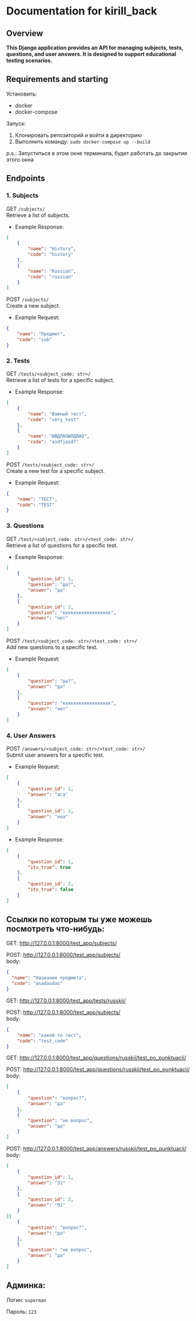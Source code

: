 # Documentation for kirill_back

## Overview

**This Django application provides an API for managing subjects, tests, questions, and user answers. It is designed to support educational testing scenarios.**

## Requirements and starting

Установить:  
- docker
- docker-compose

Запуск:
1) Клонировать репозиторий и войти в директорию
2) Выполнить команду: `sudo docker-compose up --build`  
  
p.s.: Запуститься в этом окне терминала, будет работать до закрытия этого окна  

## Endpoints
### 1. Subjects

GET `/subjects/`  
Retrieve a list of subjects.  

- Example Response:  

```json
[
	{
		"name": "History",
		"code": "history"
	},
	{
		"name": "Russian",
		"code": "russian"
	}
]
```

POST `/subjects/`  
Create a new subject.  

- Example Request:  

```json
{	
	"name": "Предмет",
	"code": "sub"
}
```

### 2. Tests

GET `/tests/<subject_code: str>/`  
Retrieve a list of tests for a specific subject.  

- Example Response:  

```json
[
	{
		"name": "Важный тест",
		"code": "very_test"
	},
	{
		"name": "ЫВДЛАОЫЛДВАО",
		"code": "asdfjasdf"
	}
]
```


POST `/tests/<subject_code: str>/`   
Create a new test for a specific subject.  

- Example Request:  

```json
{	
	"name": "ТЕСТ",
	"code": "TEST"
}

```


### 3. Questions

GET `/test/<subject_code: str>/<test_code: str>/`  
Retrieve a list of questions for a specific test.  

- Example Response:  

```json
[
	{
		"question_id": 1,
		"question": "да?",
		"answer": "да"
	},
	{
		"question_id": 2,
		"question": "кккккккккккккккккк",
		"answer": "нет"
	}
]
```

POST `/test/<subject_code: str>/<test_code: str>/`  
Add new questions to a specific test.  

- Example Request:  

```json
[
	{
		"question": "да?",
		"answer": "да"
	},
	{
		"question": "кккккккккккккккккк",
		"answer": "нет"
	}
]
```


### 4. User Answers
POST `/answers/<subject_code: str>/<test_code: str>/`  
Submit user answers for a specific test.  

- Example Request:  

```json
[
	{
		"question_id": 1,
		"answer": "ага"
	},
	{
		"question_id": 2,
		"answer": "неа"
	}
]
```

- Example Response:

```json
[
	{
		"question_id": 1,
		"its_true": true
	},
	{
		"question_id": 2,
		"its_true": false
	}
]
```

## Ссылки по которым ты уже можешь посмотреть что-нибудь:

GET: http://127.0.0.1:8000/test_app/subjects/  

POST: http://127.0.0.1:8000/test_app/subjects/  
body:
```json
{
  "name": "Название предмета",
  "code": "asadasdas"
}
```

GET: http://127.0.0.1:8000/test_app/tests/russkii/  

POST: http://127.0.0.1:8000/test_app/subjects/  
body:
```json
{
    "name": "какой-то тест",
    "code": "test_code"
}
```

GET: http://127.0.0.1:8000/test_app/questions/russkii/test_po_punktuacii/  

POST: http://127.0.0.1:8000/test_app/questions/russkii/test_po_punktuacii/  
body:
```json
[
	{
		"question": "вопрос?",
		"answer": "да"
	},
	{
		"question": "не вопрос",
		"answer": "да"
	}
]
```

POST: http://127.0.0.1:8000/test_app/answers/russkii/test_po_punktuacii/  
body:
```json
[
	{
		"question_id": 1,
		"answer": "31"
	},
	{
		"question_id": 2,
		"answer": "91"
	}
][
	{
		"question": "вопрос?",
		"answer": "да"
	},
	{
		"question": "не вопрос",
		"answer": "да"
	}
]
```

## Админка:  
Логин: `superman`  
   
Пароль: `123`  